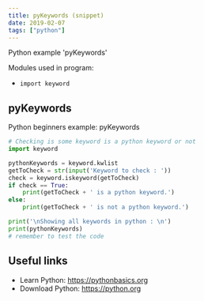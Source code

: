 ```yaml
---
title: pyKeywords (snippet)
date: 2019-02-07
tags: ["python"]
---
```

Python example 'pyKeywords'


Modules used in program: 
* `import keyword`

## pyKeywords

Python beginners example: pyKeywords

```python
# Checking is some keyword is a python keyword or not
import keyword

pythonKeywords = keyword.kwlist
getToCheck = str(input('Keyword to check : '))
check = keyword.iskeyword(getToCheck)
if check == True:
    print(getToCheck + ' is a python keyword.')
else:
    print(getToCheck + ' is not a python keyword.')

print('\nShowing all keywords in python : \n')
print(pythonKeywords)
# remember to test the code


```

## Useful links

- Learn Python: https://pythonbasics.org
- Download Python: https://python.org
